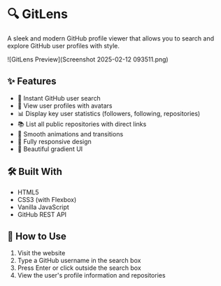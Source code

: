 # 🔍 GitLens

A sleek and modern GitHub profile viewer that allows you to search and explore GitHub user profiles with style.

![GitLens Preview](Screenshot 2025-02-12 093511.png)

## ✨ Features

- 🔎 Instant GitHub user search
- 👤 View user profiles with avatars
- 📊 Display key user statistics (followers, following, repositories)
- 📚 List all public repositories with direct links
- 💫 Smooth animations and transitions
- 📱 Fully responsive design
- 🎨 Beautiful gradient UI


## 🛠️ Built With

- HTML5
- CSS3 (with Flexbox)
- Vanilla JavaScript
- GitHub REST API

## 🎯 How to Use

1. Visit the website
2. Type a GitHub username in the search box
3. Press Enter or click outside the search box
4. View the user's profile information and repositories



